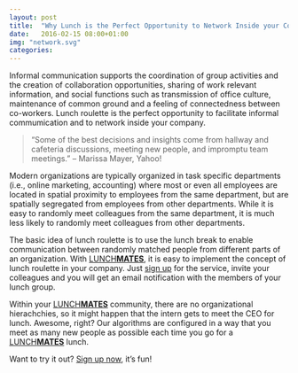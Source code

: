```yaml
---
layout: post
title:  "Why Lunch is the Perfect Opportunity to Network Inside your Company"
date:   2016-02-15 08:00+01:00
img: "network.svg"
categories:
---
```


Informal communication supports the coordination of group activities and the creation of collaboration opportunities, sharing of work relevant information, and social functions such as transmission of office culture, maintenance of common ground and a feeling of connectedness between co-workers. Lunch roulette is the perfect opportunity to facilitate informal commumication and to network inside your company.

> “Some of the best decisions and insights come from hallway and cafeteria discussions, meeting new people, and impromptu team meetings.” – Marissa Mayer, Yahoo!

Modern organizations are typically organized in task specific departments (i.e., online marketing, accounting) where most or even all employees are located in spatial proximity to employees from the same department, but are spatially segregated from employees from other departments. While it is easy to randomly meet colleagues from the same department, it is much less likely to randomly meet colleagues from other departments.

The basic idea of lunch roulette is to use the lunch break to enable communication between randomly matched people from different parts of an organization. With [LUNCH**MATES**][lunchmates], it is easy to implement the concept of lunch roulette in your company. Just [sign up][sign-up] for the service, invite your colleagues and you will get an email notification with the members of your lunch group.

Within your [LUNCH**MATES**][lunchmates] community, there are no organizational hierachchies, so it might happen that the intern gets to meet the CEO for lunch. Awesome, right? Our algorithms are configured in a way that you meet as many new people as possible each time you go for a [LUNCH**MATES**][lunchmates] lunch.

Want to try it out? [Sign up now][sign-up], it’s fun!

[lunchmates]:  https://lunchmates.org
[sign-up]:   https://lunchmates.org/users/sign_up
